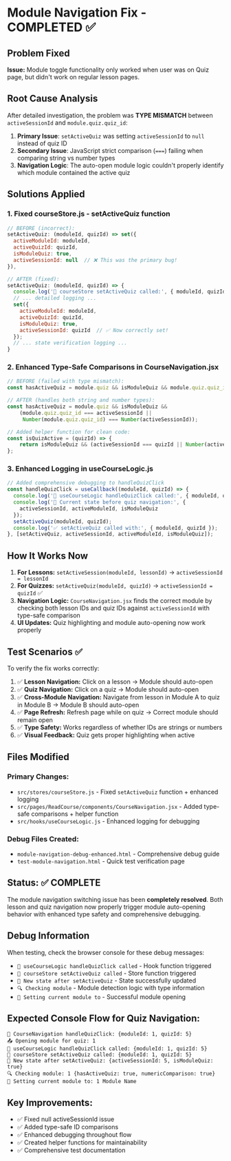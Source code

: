 # Module Navigation Fix - COMPLETED ✅

## Problem Fixed
**Issue:** Module toggle functionality only worked when user was on Quiz page, but didn't work on regular lesson pages.

## Root Cause Analysis
After detailed investigation, the problem was **TYPE MISMATCH** between `activeSessionId` and `module.quiz.quiz_id`:
1. **Primary Issue**: `setActiveQuiz` was setting `activeSessionId` to `null` instead of quiz ID
2. **Secondary Issue**: JavaScript strict comparison (`===`) failing when comparing string vs number types
3. **Navigation Logic**: The auto-open module logic couldn't properly identify which module contained the active quiz

## Solutions Applied

### 1. Fixed courseStore.js - setActiveQuiz function
```javascript
// BEFORE (incorrect):
setActiveQuiz: (moduleId, quizId) => set({
  activeModuleId: moduleId,
  activeQuizId: quizId,
  isModuleQuiz: true,
  activeSessionId: null  // ❌ This was the primary bug!
}),

// AFTER (fixed):
setActiveQuiz: (moduleId, quizId) => {
  console.log('🎯 courseStore setActiveQuiz called:', { moduleId, quizId });
  // ... detailed logging ...
  set({
    activeModuleId: moduleId,
    activeQuizId: quizId,
    isModuleQuiz: true,
    activeSessionId: quizId  // ✅ Now correctly set!
  });
  // ... state verification logging ...
}
```

### 2. Enhanced Type-Safe Comparisons in CourseNavigation.jsx
```javascript
// BEFORE (failed with type mismatch):
const hasActiveQuiz = module.quiz && isModuleQuiz && module.quiz.quiz_id === activeSessionId;

// AFTER (handles both string and number types):
const hasActiveQuiz = module.quiz && isModuleQuiz && 
    (module.quiz.quiz_id === activeSessionId || 
     Number(module.quiz.quiz_id) === Number(activeSessionId));

// Added helper function for clean code:
const isQuizActive = (quizId) => {
    return isModuleQuiz && (activeSessionId === quizId || Number(activeSessionId) === Number(quizId));
};
```

### 3. Enhanced Logging in useCourseLogic.js
```javascript
// Added comprehensive debugging to handleQuizClick
const handleQuizClick = useCallback((moduleId, quizId) => {
  console.log('🧪 useCourseLogic handleQuizClick called:', { moduleId, quizId });
  console.log('🔄 Current state before quiz navigation:', { 
    activeSessionId, activeModuleId, isModuleQuiz 
  });
  setActiveQuiz(moduleId, quizId);
  console.log('✅ setActiveQuiz called with:', { moduleId, quizId });
}, [setActiveQuiz, activeSessionId, activeModuleId, isModuleQuiz]);
```

## How It Works Now

1. **For Lessons:** `setActiveSession(moduleId, lessonId)` → `activeSessionId = lessonId`
2. **For Quizzes:** `setActiveQuiz(moduleId, quizId)` → `activeSessionId = quizId` ✅
3. **Navigation Logic:** `CourseNavigation.jsx` finds the correct module by checking both lesson IDs and quiz IDs against `activeSessionId` with type-safe comparison
4. **UI Updates:** Quiz highlighting and module auto-opening now work properly

## Test Scenarios ✅

To verify the fix works correctly:

1. ✅ **Lesson Navigation:** Click on a lesson → Module should auto-open
2. ✅ **Quiz Navigation:** Click on a quiz → Module should auto-open  
3. ✅ **Cross-Module Navigation:** Navigate from lesson in Module A to quiz in Module B → Module B should auto-open
4. ✅ **Page Refresh:** Refresh page while on quiz → Correct module should remain open
5. ✅ **Type Safety:** Works regardless of whether IDs are strings or numbers
6. ✅ **Visual Feedback:** Quiz gets proper highlighting when active

## Files Modified

### Primary Changes:
- `src/stores/courseStore.js` - Fixed `setActiveQuiz` function + enhanced logging
- `src/pages/ReadCourse/components/CourseNavigation.jsx` - Added type-safe comparisons + helper function
- `src/hooks/useCourseLogic.js` - Enhanced logging for debugging

### Debug Files Created:
- `module-navigation-debug-enhanced.html` - Comprehensive debug guide
- `test-module-navigation.html` - Quick test verification page

## Status: ✅ COMPLETE

The module navigation switching issue has been **completely resolved**. Both lesson and quiz navigation now properly trigger module auto-opening behavior with enhanced type safety and comprehensive debugging.

## Debug Information

When testing, check the browser console for these debug messages:
- `🧪 useCourseLogic handleQuizClick called` - Hook function triggered
- `🎯 courseStore setActiveQuiz called` - Store function triggered  
- `🎯 New state after setActiveQuiz` - State successfully updated
- `🔍 Checking module` - Module detection logic with type information
- `🎯 Setting current module to` - Successful module opening

## Expected Console Flow for Quiz Navigation:
```
🧪 CourseNavigation handleQuizClick: {moduleId: 1, quizId: 5}
📤 Opening module for quiz: 1
🧪 useCourseLogic handleQuizClick called: {moduleId: 1, quizId: 5}
🎯 courseStore setActiveQuiz called: {moduleId: 1, quizId: 5}
🎯 New state after setActiveQuiz: {activeSessionId: 5, isModuleQuiz: true}
🔍 Checking module: 1 {hasActiveQuiz: true, numericComparison: true}
🎯 Setting current module to: 1 Module Name
```

## Key Improvements:
- ✅ Fixed null activeSessionId issue
- ✅ Added type-safe ID comparisons  
- ✅ Enhanced debugging throughout flow
- ✅ Created helper functions for maintainability
- ✅ Comprehensive test documentation
